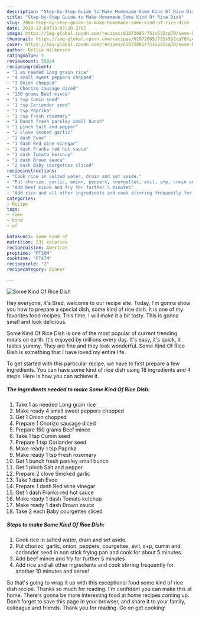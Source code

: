 ```yaml
---
description: "Step-by-Step Guide to Make Homemade Some Kind Of Rice Dish"
title: "Step-by-Step Guide to Make Homemade Some Kind Of Rice Dish"
slug: 2060-step-by-step-guide-to-make-homemade-some-kind-of-rice-dish
date: 2020-12-09T13:03:20.378Z
image: https://img-global.cpcdn.com/recipes/61072085/751x532cq70/some-kind-of-rice-dish-recipe-main-photo.jpg
thumbnail: https://img-global.cpcdn.com/recipes/61072085/751x532cq70/some-kind-of-rice-dish-recipe-main-photo.jpg
cover: https://img-global.cpcdn.com/recipes/61072085/751x532cq70/some-kind-of-rice-dish-recipe-main-photo.jpg
author: Nellie Wilkerson
ratingvalue: 5
reviewcount: 39884
recipeingredient:
- "1 as needed Long grain rice"
- "4 small sweet peppers chopped"
- "1 Onion chopped"
- "1 Chorizo sausage diced"
- "150 grams Beef mince"
- "1 tsp Cumin seed"
- "1 tsp Coriander seed"
- "1 tsp Paprika"
- "1 tsp Fresh rosemary"
- "1 bunch fresh parsley small bunch"
- "1 pinch Salt and pepper"
- "2 clove Smoked garlic"
- "1 dash Evoo"
- "1 dash Red wine vinegar"
- "1 dash Franks red hot sauce"
- "1 dash Tomato ketchup"
- "1 dash Brown sauce"
- "2 each Baby courgettes sliced"
recipeinstructions:
- "Cook rice in salted water, drain and set aside."
- "Put chorizo, garlic, onion, peppers, courgettes, evil, s+p, cumin and coriander seed in non stick frying pan and cook for about 5 minutes."
- "Add beef mince and fry for further 5 minutes"
- "Add rice and all other ingredients and cook stirring frequently for another 10 minutes and serve!"
categories:
- Recipe
tags:
- some
- kind
- of

katakunci: some kind of 
nutrition: 231 calories
recipecuisine: American
preptime: "PT30M"
cooktime: "PT47M"
recipeyield: "2"
recipecategory: Dinner

---
```



![Some Kind Of Rice Dish](https://img-global.cpcdn.com/recipes/61072085/751x532cq70/some-kind-of-rice-dish-recipe-main-photo.jpg)

Hey everyone, it's Brad, welcome to our recipe site. Today, I'm gonna show you how to prepare a special dish, some kind of rice dish. It is one of my favorites food recipes. This time, I will make it a bit tasty. This is gonna smell and look delicious.



Some Kind Of Rice Dish is one of the most popular of current trending meals on earth. It's enjoyed by millions every day. It's easy, it's quick, it tastes yummy. They are fine and they look wonderful. Some Kind Of Rice Dish is something that I have loved my entire life.


To get started with this particular recipe, we have to first prepare a few ingredients. You can have some kind of rice dish using 18 ingredients and 4 steps. Here is how you can achieve it.

<!--inarticleads1-->

##### The ingredients needed to make Some Kind Of Rice Dish:

1. Take 1 as needed Long grain rice
1. Make ready 4 small sweet peppers chopped
1. Get 1 Onion chopped
1. Prepare 1 Chorizo sausage diced
1. Prepare 150 grams Beef mince
1. Take 1 tsp Cumin seed
1. Prepare 1 tsp Coriander seed
1. Make ready 1 tsp Paprika
1. Make ready 1 tsp Fresh rosemary
1. Get 1 bunch fresh parsley small bunch
1. Get 1 pinch Salt and pepper
1. Prepare 2 clove Smoked garlic
1. Take 1 dash Evoo
1. Prepare 1 dash Red wine vinegar
1. Get 1 dash Franks red hot sauce
1. Make ready 1 dash Tomato ketchup
1. Make ready 1 dash Brown sauce
1. Take 2 each Baby courgettes sliced




<!--inarticleads2-->

##### Steps to make Some Kind Of Rice Dish:

1. Cook rice in salted water, drain and set aside.
1. Put chorizo, garlic, onion, peppers, courgettes, evil, s+p, cumin and coriander seed in non stick frying pan and cook for about 5 minutes.
1. Add beef mince and fry for further 5 minutes
1. Add rice and all other ingredients and cook stirring frequently for another 10 minutes and serve!




So that's going to wrap it up with this exceptional food some kind of rice dish recipe. Thanks so much for reading. I'm confident you can make this at home. There's gonna be more interesting food at home recipes coming up. Don't forget to save this page in your browser, and share it to your family, colleague and friends. Thank you for reading. Go on get cooking!
